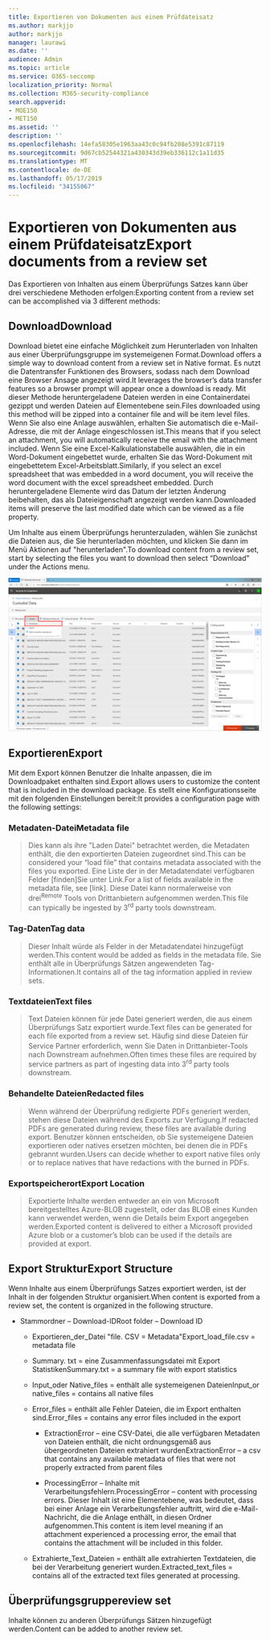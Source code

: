 ```yaml
---
title: Exportieren von Dokumenten aus einem Prüfdateisatz
ms.author: markjjo
author: markjjo
manager: laurawi
ms.date: ''
audience: Admin
ms.topic: article
ms.service: O365-seccomp
localization_priority: Normal
ms.collection: M365-security-compliance
search.appverid:
- MOE150
- MET150
ms.assetid: ''
description: ''
ms.openlocfilehash: 14efa58305e1963aa43c0c94fb208e5391c87119
ms.sourcegitcommit: 9d67cb52544321a430343d39eb336112c1a11d35
ms.translationtype: MT
ms.contentlocale: de-DE
ms.lasthandoff: 05/17/2019
ms.locfileid: "34155067"
---
```

# <a name="export-documents-from-a-review-set"></a><span data-ttu-id="8200f-102">Exportieren von Dokumenten aus einem Prüfdateisatz</span><span class="sxs-lookup"><span data-stu-id="8200f-102">Export documents from a review set</span></span>

<span data-ttu-id="8200f-103">Das Exportieren von Inhalten aus einem Überprüfungs Satzes kann über drei verschiedene Methoden erfolgen:</span><span class="sxs-lookup"><span data-stu-id="8200f-103">Exporting content from a review set can be accomplished via 3 different methods:</span></span>

## <a name="download"></a><span data-ttu-id="8200f-104">Download</span><span class="sxs-lookup"><span data-stu-id="8200f-104">Download</span></span>

<span data-ttu-id="8200f-105">Download bietet eine einfache Möglichkeit zum Herunterladen von Inhalten aus einer Überprüfungsgruppe im systemeigenen Format.</span><span class="sxs-lookup"><span data-stu-id="8200f-105">Download offers a simple way to download content from a review set in Native format.</span></span> <span data-ttu-id="8200f-106">Es nutzt die Datentransfer Funktionen des Browsers, sodass nach dem Download eine Browser Ansage angezeigt wird.</span><span class="sxs-lookup"><span data-stu-id="8200f-106">It leverages the browser’s data transfer features so a browser prompt will appear once a download is ready.</span></span> <span data-ttu-id="8200f-107">Mit dieser Methode heruntergeladene Dateien werden in eine Containerdatei gezippt und werden Dateien auf Elementebene sein.</span><span class="sxs-lookup"><span data-stu-id="8200f-107">Files downloaded using this method will be zipped into a container file and will be item level files.</span></span> <span data-ttu-id="8200f-108">Wenn Sie also eine Anlage auswählen, erhalten Sie automatisch die e-Mail-Adresse, die mit der Anlage eingeschlossen ist.</span><span class="sxs-lookup"><span data-stu-id="8200f-108">This means that if you select an attachment, you will automatically receive the email with the attachment included.</span></span> <span data-ttu-id="8200f-109">Wenn Sie eine Excel-Kalkulationstabelle auswählen, die in ein Word-Dokument eingebettet wurde, erhalten Sie das Word-Dokument mit eingebettetem Excel-Arbeitsblatt.</span><span class="sxs-lookup"><span data-stu-id="8200f-109">Similarly, if you select an excel spreadsheet that was embedded in a word document, you will receive the word document with the excel spreadsheet embedded.</span></span> <span data-ttu-id="8200f-110">Durch heruntergeladene Elemente wird das Datum der letzten Änderung beibehalten, das als Dateieigenschaft angezeigt werden kann.</span><span class="sxs-lookup"><span data-stu-id="8200f-110">Downloaded items will preserve the last modified date which can be viewed as a file property.</span></span>

<span data-ttu-id="8200f-111">Um Inhalte aus einem Überprüfungs herunterzuladen, wählen Sie zunächst die Dateien aus, die Sie herunterladen möchten, und klicken Sie dann im Menü Aktionen auf "herunterladen".</span><span class="sxs-lookup"><span data-stu-id="8200f-111">To download content from a review set, start by selecting the files you want to download then select “Download” under the Actions menu.</span></span>

![Screenshot einer automatisch generierten Computerbeschreibung](../media/eDiscoDownload.png)

## <a name="export"></a><span data-ttu-id="8200f-113">Exportieren</span><span class="sxs-lookup"><span data-stu-id="8200f-113">Export</span></span>

<span data-ttu-id="8200f-114">Mit dem Export können Benutzer die Inhalte anpassen, die im Downloadpaket enthalten sind.</span><span class="sxs-lookup"><span data-stu-id="8200f-114">Export allows users to customize the content that is included in the download package.</span></span> <span data-ttu-id="8200f-115">Es stellt eine Konfigurationsseite mit den folgenden Einstellungen bereit:</span><span class="sxs-lookup"><span data-stu-id="8200f-115">It provides a configuration page with the following settings:</span></span>

### <a name="metadata-file"></a><span data-ttu-id="8200f-116">Metadaten-Datei</span><span class="sxs-lookup"><span data-stu-id="8200f-116">Metadata file</span></span>

> <span data-ttu-id="8200f-117">Dies kann als ihre "Laden Datei" betrachtet werden, die Metadaten enthält, die den exportierten Dateien zugeordnet sind.</span><span class="sxs-lookup"><span data-stu-id="8200f-117">This can be considered your “load file” that contains metadata associated with the files you exported.</span></span> <span data-ttu-id="8200f-118">Eine Liste der in der Metadatendatei verfügbaren Felder \[finden\]Sie unter Link.</span><span class="sxs-lookup"><span data-stu-id="8200f-118">For a list of fields available in the metadata file, see \[link\].</span></span> <span data-ttu-id="8200f-119">Diese Datei kann normalerweise von drei<sup>Remote</sup> Tools von Drittanbietern aufgenommen werden.</span><span class="sxs-lookup"><span data-stu-id="8200f-119">This file can typically be ingested by 3<sup>rd</sup> party tools downstream.</span></span>

### <a name="tag-data"></a><span data-ttu-id="8200f-120">Tag-Daten</span><span class="sxs-lookup"><span data-stu-id="8200f-120">Tag data</span></span>

> <span data-ttu-id="8200f-121">Dieser Inhalt würde als Felder in der Metadatendatei hinzugefügt werden.</span><span class="sxs-lookup"><span data-stu-id="8200f-121">This content would be added as fields in the metadata file.</span></span> <span data-ttu-id="8200f-122">Sie enthält alle in Überprüfungs Sätzen angewendeten Tag-Informationen.</span><span class="sxs-lookup"><span data-stu-id="8200f-122">It contains all of the tag information applied in review sets.</span></span>

### <a name="text-files"></a><span data-ttu-id="8200f-123">Textdateien</span><span class="sxs-lookup"><span data-stu-id="8200f-123">Text files</span></span>

> <span data-ttu-id="8200f-124">Text Dateien können für jede Datei generiert werden, die aus einem Überprüfungs Satz exportiert wurde.</span><span class="sxs-lookup"><span data-stu-id="8200f-124">Text files can be generated for each file exported from a review set.</span></span> <span data-ttu-id="8200f-125">Häufig sind diese Dateien für Service Partner erforderlich, wenn Sie Daten in Drittanbieter-Tools<sup></sup> nach Downstream aufnehmen.</span><span class="sxs-lookup"><span data-stu-id="8200f-125">Often times these files are required by service partners as part of ingesting data into 3<sup>rd</sup> party tools downstream.</span></span>

### <a name="redacted-files"></a><span data-ttu-id="8200f-126">Behandelte Dateien</span><span class="sxs-lookup"><span data-stu-id="8200f-126">Redacted files</span></span>

> <span data-ttu-id="8200f-127">Wenn während der Überprüfung redigierte PDFs generiert werden, stehen diese Dateien während des Exports zur Verfügung.</span><span class="sxs-lookup"><span data-stu-id="8200f-127">If redacted PDFs are generated during review, these files are available during export.</span></span> <span data-ttu-id="8200f-128">Benutzer können entscheiden, ob Sie systemeigene Dateien exportieren oder natives ersetzen möchten, bei denen die in PDFs gebrannt wurden.</span><span class="sxs-lookup"><span data-stu-id="8200f-128">Users can decide whether to export native files only or to replace natives that have redactions with the burned in PDFs.</span></span>

### <a name="export-location"></a><span data-ttu-id="8200f-129">Exportspeicherort</span><span class="sxs-lookup"><span data-stu-id="8200f-129">Export Location</span></span>

> <span data-ttu-id="8200f-130">Exportierte Inhalte werden entweder an ein von Microsoft bereitgestelltes Azure-BLOB zugestellt, oder das BLOB eines Kunden kann verwendet werden, wenn die Details beim Export angegeben werden.</span><span class="sxs-lookup"><span data-stu-id="8200f-130">Exported content is delivered to either a Microsoft provided Azure blob or a customer’s blob can be used if the details are provided at export.</span></span>

## <a name="export-structure"></a><span data-ttu-id="8200f-131">Export Struktur</span><span class="sxs-lookup"><span data-stu-id="8200f-131">Export Structure</span></span>

<span data-ttu-id="8200f-132">Wenn Inhalte aus einem Überprüfungs Satzes exportiert werden, ist der Inhalt in der folgenden Struktur organisiert.</span><span class="sxs-lookup"><span data-stu-id="8200f-132">When content is exported from a review set, the content is organized in the following structure.</span></span>

  - <span data-ttu-id="8200f-133">Stammordner – Download-ID</span><span class="sxs-lookup"><span data-stu-id="8200f-133">Root folder – Download ID</span></span>
    
      - <span data-ttu-id="8200f-134">Exportieren\_der\_Datei "file. CSV = Metadata"</span><span class="sxs-lookup"><span data-stu-id="8200f-134">Export\_load\_file.csv = metadata file</span></span>
    
      - <span data-ttu-id="8200f-135">Summary. txt = eine Zusammenfassungsdatei mit Export Statistiken</span><span class="sxs-lookup"><span data-stu-id="8200f-135">Summary.txt = a summary file with export statistics</span></span>
    
      - <span data-ttu-id="8200f-136">Input\_oder Native\_files = enthält alle systemeigenen Dateien</span><span class="sxs-lookup"><span data-stu-id="8200f-136">Input\_or native\_files = contains all native files</span></span>
    
      - <span data-ttu-id="8200f-137">Error\_files = enthält alle Fehler Dateien, die im Export enthalten sind.</span><span class="sxs-lookup"><span data-stu-id="8200f-137">Error\_files = contains any error files included in the export</span></span>
        
          - <span data-ttu-id="8200f-138">ExtractionError – eine CSV-Datei, die alle verfügbaren Metadaten von Dateien enthält, die nicht ordnungsgemäß aus übergeordneten Dateien extrahiert wurden</span><span class="sxs-lookup"><span data-stu-id="8200f-138">ExtractionError – a csv that contains any available metadata of files that were not properly extracted from parent files</span></span>
        
          - <span data-ttu-id="8200f-139">ProcessingError – Inhalte mit Verarbeitungsfehlern.</span><span class="sxs-lookup"><span data-stu-id="8200f-139">ProcessingError – content with processing errors.</span></span> <span data-ttu-id="8200f-140">Dieser Inhalt ist eine Elementebene, was bedeutet, dass bei einer Anlage ein Verarbeitungsfehler auftritt, wird die e-Mail-Nachricht, die die Anlage enthält, in diesen Ordner aufgenommen.</span><span class="sxs-lookup"><span data-stu-id="8200f-140">This content is item level meaning if an attachment experienced a processing error, the email that contains the attachment will be included in this folder.</span></span>
    
      - <span data-ttu-id="8200f-141">Extrahierte\_Text\_Dateien = enthält alle extrahierten Textdateien, die bei der Verarbeitung generiert wurden.</span><span class="sxs-lookup"><span data-stu-id="8200f-141">Extracted\_text\_files = contains all of the extracted text files generated at processing.</span></span>

## <a name="review-set"></a><span data-ttu-id="8200f-142">Überprüfungsgruppe</span><span class="sxs-lookup"><span data-stu-id="8200f-142">review set</span></span>

<span data-ttu-id="8200f-143">Inhalte können zu anderen Überprüfungs Sätzen hinzugefügt werden.</span><span class="sxs-lookup"><span data-stu-id="8200f-143">Content can be added to another review set.</span></span>